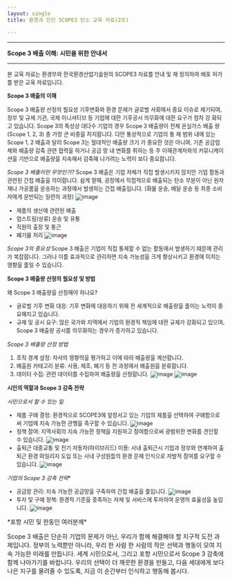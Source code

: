 ```yaml
---
layout: single
title: 환경과 인간 SCOPE3 탄소 교육 자료(2조)

---
```



---

**Scope 3 배출 이해: 시민을 위한 안내서**

---

<div style="font-size: 0.9em;">
본 교육 자료는 환경부와 한국환경산업기술원의 SCOPE3 자료를 안내 및 재 정의하여 배포 허가를 받은 교육 자료입니다.

**Scope 3 배출의 이해**

Scope 3 배출량 산정의 필요성
기후변화와 환경 문제가 글로벌 사회에서 중요 이슈로 제기되며, 정부 및 규제 
기관, 국제 이니셔티브 등 기업에 대한 기후공시 의무화에 대한 요구가 점차 강
화되고 있습니다. 
Scope 3의 특성상 대다수 기업의 경우 Scope 3 배출량이 전체 온실가스 배출
량(Scope 1, 2, 3) 중 가장 큰 비중을 차지합니다. 다만 통상적으로 기업의 통
제 범위 내에 있는 Scope 1, 2 배출과 달리 Scope 3는 절대적인 배출량 크기
가 중요한 것은 아니며, 기존 공급업체와 배출량 감축 관련 협력을 하거나 공급
망 내 변화를 취하는 등 주 이해관계자와의 커뮤니케이션을 기반으로 배출량을 
지속해서 감축해 나가려는 노력이 보다 중요합니다.

*Scope 3 배출이란 무엇인가?*
Scope 3 배출은 기업 자체가 직접 발생시키지 않지만 기업 활동과 관련된 간접 배출을 의미합니다. 쉽게 말해, 공장에서 직접적으로 배출되는 탄소 부분이 아닌 원자재나 가공품을 운송하는 과정에서 발생하는 간접 배출입니다. (화물 운송, 배달 운송 등 최종 소비자에게 운반되는 일련의 과정)
![image](https://github.com/user-attachments/assets/62ba4eaa-ca03-468d-82d2-ff5aa5c7ffc1)

- 제품의 생산에 관련된 배출
- 업스트림(상류) 운송 및 유통
- 직원의 출장 및 통근
- 폐기물 처리
![image](https://github.com/user-attachments/assets/6b2cf64e-2b5c-4583-b008-06e848271055)

*Scope 3의 중요성*
Scope 3 배출은 기업이 직접 통제할 수 없는 활동에서 발생하기 때문에 관리가 복잡합니다. 그러나 이를 효과적으로 관리하면 지속 가능성을 크게 향상시키고 환경에 미치는 영향을 줄일 수 있습니다.


**Scope 3 배출량 산정의 필요성 및 방법**

왜 Scope 3 배출량을 산정해야 하나요?
- 글로벌 기후 변화 대응: 기후 변화에 대응하기 위해 전 세계적으로 배출량을 줄이는 노력이 중요해지고 있습니다.
- 규제 및 공시 요구: 많은 국가와 지역에서 기업의 환경적 책임에 대한 규제가 강화되고 있으며, Scope 3 배출량 공시를 의무화하는 경우가 증가하고 있습니다.

*Scope 3 배출량 산정 방법*
1. 조직 경계 설정: 자사의 영향력을 평가하고 이에 따라 배출량을 계산합니다.
2. 배출원 카테고리 분류: 사용, 제조, 폐기 등 전 과정에서 배출원을 분류합니다.
3. 데이터 수집: 관련 데이터를 수집하여 배출량을 산정합니다.
![image](https://github.com/user-attachments/assets/821fb0e7-7957-407b-b342-e278e55fcb7b)
![image](https://github.com/user-attachments/assets/3d31d1fd-af28-4279-b85c-f1aaff90bf12)



**시민의 역할과 Scope 3 감축 전략**

*시민으로서 할 수 있는 일*
- 제품 구매 결정: 환경적으로 SCOPE3에 앞장서고 있는 기업의 제품을 선택하여 구매함으로써 기업에 지속 가능한 관행을 촉구할 수 있습니다.
  ![image](https://github.com/user-attachments/assets/1f4f1273-d4cc-4119-9b2c-15fd029b3090)
- 정책 참여: 지역사회의 지속 가능한 정책을 지원하고 참여함으로써 광범위한 변화를 견인할 수 있습니다.
  ![image](https://github.com/user-attachments/assets/464666fd-6766-48ab-9aed-e0c512ca56f7)
- 출퇴근 대중교통 및 전기 자동차(하이브리드) 이용: 사내 출퇴근시 기업과 정부와 연계하여 출퇴근 환경 마일리지 도입 또는 사내 구성원들의 환경 문제 인식으로 자발적 참여를 요구할 수 있습니다.
![image](https://github.com/user-attachments/assets/c322a12c-5bdb-4bca-a4f6-88d6dfd3164e)

*기업의 Scope 3 감축 전략**
- 공급망 관리: 지속 가능한 공급망을 구축하여 간접 배출을 줄입니다.
  ![image](https://github.com/user-attachments/assets/c8afd8e4-8377-4eef-85a9-7da0a985f5cb)
- 투자 및 구매 정책: 환경적 기준을 충족하는 자재 및 서비스에 투자하여 운영의 효율성을 높입니다.
 ![image](https://github.com/user-attachments/assets/530bea90-6d7a-4a08-8f74-06658865ad6c)

</div>
*포항 시민 및 한동인 여러분께*

Scope 3 배출은 단순히 기업의 문제가 아닌, 우리가 함께 해결해야 할 지구적 도전 과제입니다. 정부의 노력뿐만 아니라, 우리 한 사람 한 사람의 작은 선택과 행동이 모여 지속 가능한 미래를 만듭니다. 세계 시민으로서, 그리고 포항 시민으로서 Scope 3 감축에 함께 나아가기를 바랍니다. 우리의 선택이 더 깨끗한 환경을 만들고, 다음 세대에게 보다 나은 지구를 물려줄 수 있도록, 지금 이 순간부터 인식하고 행동해 봅시다.


